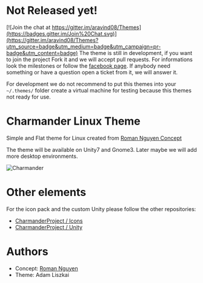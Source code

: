 # Not Released yet!

[![Join the chat at https://gitter.im/aravind08/Themes](https://badges.gitter.im/Join%20Chat.svg)](https://gitter.im/aravind08/Themes?utm_source=badge&utm_medium=badge&utm_campaign=pr-badge&utm_content=badge)
The theme is still in development, if you want to join the project Fork it and we will accept pull requests.
For informations look the milestones or follow the [facebook page](https://www.facebook.com/CharmanderProject). If anybody need something or have a question open a ticket from it, we will answer it.

For development we do not recommend to put this themes into your ``~/.themes/`` folder create a virtual machine for testing because this themes not ready for use.

# Charmander Linux Theme
Simple and Flat theme for Linux created from [Roman Nguyen Concept](https://www.behance.net/gallery/28804097/Ubuntu-1604-Stupendously-Hot-Charmander-concept)

The theme will be available on Unity7 and Gnome3. Later maybe we will add more desktop environments.

![Charmander](https://mir-s3-cdn-cf.behance.net/project_modules/max_1200/a3133728804097.55d479d39d6c8.jpg)

# Other elements
For the icon pack and the custom Unity please follow the other repositories:
- [CharmanderProject / Icons](https://github.com/CharmanderProject/Icons)
- [CharmanderProject / Unity](https://github.com/CharmanderProject/Unity)

# Authors
- Concept: [Roman Nguyen](https://www.behance.net/march08)
- Theme: Adam Liszkai
